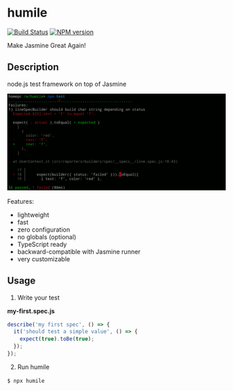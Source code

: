# humile
[![Build Status](https://travis-ci.org/megahertz/humile.svg?branch=master)](https://travis-ci.org/megahertz/humile)
[![NPM version](https://badge.fury.io/js/humile.svg)](https://badge.fury.io/js/humile)

Make Jasmine Great Again!

## Description

node.js test framework on top of Jasmine

![Screenshot](docs/img/rcreenshort-general.png)

Features:

 - lightweight
 - fast
 - zero configuration
 - no globals (optional)
 - TypeScript ready
 - backward-compatible with Jasmine runner
 - very customizable

## Usage

1. Write your test

**my-first.spec.js**

```js
describe('my first spec', () => {
  it('should test a simple value', () => {
    expect(true).toBe(true);
  });
});
```

2. Run humile

`$ npx humile`
